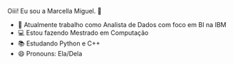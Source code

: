 Oiii! Eu sou a Marcella Miguel. 👋

- 🔭 Atualmente trabalho como Analista de Dados com foco em BI na IBM
- 💻 Estou fazendo Mestrado em Computação
- 📚 Estudando Python e C++
- 😄 Pronouns: Ela/Dela
  
